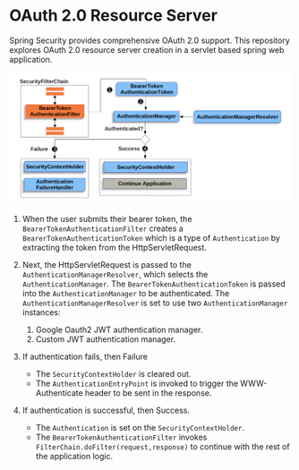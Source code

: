 # OAuth 2.0 Resource Server
Spring Security provides comprehensive OAuth 2.0 support. This repository explores OAuth 2.0 resource server creation in a servlet based spring web application.

![Bearer token authentication filter](public/bearertokenauthenticationfilter.jpg)

1. When the user submits their bearer token, the `BearerTokenAuthenticationFilter` creates a `BearerTokenAuthenticationToken` which is a type of `Authentication` by extracting the token from the HttpServletRequest.

2. Next, the HttpServletRequest is passed to the `AuthenticationManagerResolver`, which selects the `AuthenticationManager`. The `BearerTokenAuthenticationToken` is passed into the `AuthenticationManager` to be authenticated.
The `AuthenticationManagerResolver` is set to use two `AuthenticationManager` instances:
   1. Google Oauth2 JWT authentication manager.
   2. Custom JWT authentication manager.

3. If authentication fails, then Failure
   * The `SecurityContextHolder` is cleared out.
   * The `AuthenticationEntryPoint` is invoked to trigger the WWW-Authenticate header to be sent in the response.
   
4. If authentication is successful, then Success.
   * The `Authentication` is set on the `SecurityContextHolder`.
   * The `BearerTokenAuthenticationFilter` invokes `FilterChain.doFilter(request,response)` to continue with the rest of the application logic.
   
